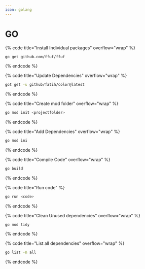```yaml
---
icon: golang
---
```


# GO

{% code title="Install Individual packages" overflow="wrap" %}
```sh
go get github.com/ffuf/ffuf
```
{% endcode %}

{% code title="Update Dependencies" overflow="wrap" %}
```sh
got get -u github/fatih/color@latest
```
{% endcode %}

{% code title="Create mod folder" overflow="wrap" %}
```sh
go mod init <projectfolder>
```
{% endcode %}

{% code title="Add Dependencies" overflow="wrap" %}
```sh
go mod ini
```
{% endcode %}

{% code title="Compile Code" overflow="wrap" %}
```sh
go build
```
{% endcode %}

{% code title="Run code" %}
```sh
go run <code>
```
{% endcode %}

{% code title="Clean Unused dependencies" overflow="wrap" %}
```
go mod tidy
```
{% endcode %}

{% code title="List all dependencies" overflow="wrap" %}
```sh
go list -m all
```
{% endcode %}
